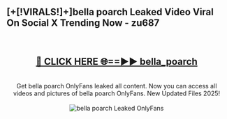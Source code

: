 <h2>[+[!VIRALS!]+]bella poarch Leaked Video Viral On Social X Trending Now - zu687</h2>
<br>
<div align="center">
<h2><a href="https://libra.edu.pl?bella_poarch" rel="nofollow">🔴 CLICK HERE 🌐==►► bella_poarch</a></h2>
<br>
Get bella poarch OnlyFans leaked all content. Now you can access all videos and pictures of bella poarch OnlyFans. New Updated Files 2025!
<br>
<br>
<a href="https://libra.edu.pl?bella_poarch" rel="nofollow" data-target="animated-image.originalLink"><img src="https://i.ibb.co.com/WyWwxjT/player-gif2.gif" alt="bella poarch Leaked OnlyFans" style="max-width: 100%; display: inline-block;" data-target="animated-image.originalImage"></a>
</div>
<br>